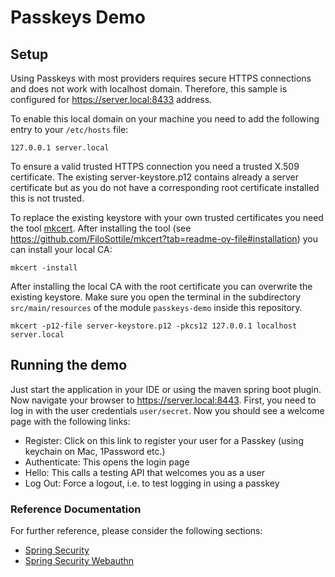 # Passkeys Demo

## Setup

Using Passkeys with most providers requires secure HTTPS connections and does not work with localhost domain.
Therefore, this sample is configured for https://server.local:8433 address.

To enable this local domain on your machine you need to add the following entry to your `/etc/hosts` file:

```shell
127.0.0.1 server.local
```

To ensure a valid trusted HTTPS connection you need a trusted X.509 certificate.
The existing server-keystore.p12 contains already a server certificate but as you do not have a corresponding root
certificate installed this is not trusted.

To replace the existing keystore with your own trusted certificates you need the
tool [mkcert](https://github.com/FiloSottile/mkcert).
After installing the tool (see https://github.com/FiloSottile/mkcert?tab=readme-ov-file#installation) you can install
your local CA:

```shell
mkcert -install
```

After installing the local CA with the root certificate you can overwrite the existing keystore.
Make sure you open the terminal in the subdirectory `src/main/resources` of the module `passkeys-demo` inside this
repository.

```shell
mkcert -p12-file server-keystore.p12 -pkcs12 127.0.0.1 localhost server.local
```

## Running the demo

Just start the application in your IDE or using the maven spring boot plugin.
Now navigate your browser to https://server.local:8443.
First, you need to log in with the user credentials `user/secret`.
Now you should see a welcome page with the following links:

* Register: Click on this link to register your user for a Passkey (using keychain on Mac, 1Password etc.)
* Authenticate: This opens the login page
* Hello: This calls a testing API that welcomes you as a user
* Log Out: Force a logout, i.e. to test logging in using a passkey

### Reference Documentation

For further reference, please consider the following sections:

* [Spring Security](https://docs.spring.io/spring-boot/docs/3.3.3/reference/htmlsingle/index.html#web.security)
* [Spring Security Webauthn](https://github.com/rwinch/spring-security-webauthn)

